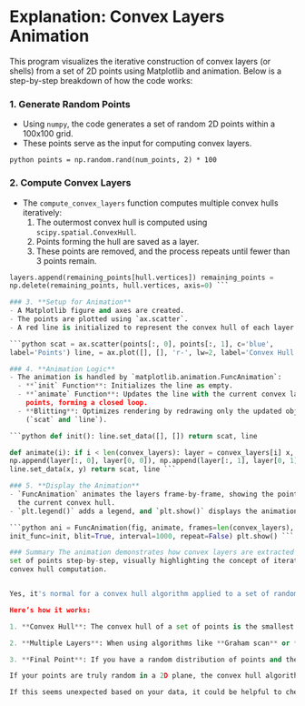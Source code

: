 # Explanation: Convex Layers Animation

This program visualizes the iterative construction of convex layers (or shells)
from a set of 2D points using Matplotlib and animation. Below is a step-by-step
breakdown of how the code works:


### 1. **Generate Random Points**
- Using `numpy`, the code generates a set of random 2D points within a 100x100
  grid.
- These points serve as the input for computing convex layers.

```python points = np.random.rand(num_points, 2) * 100 ```

### 2. **Compute Convex Layers**
- The `compute_convex_layers` function computes multiple convex hulls
  iteratively:
  1. The outermost convex hull is computed using `scipy.spatial.ConvexHull`.
  2. Points forming the hull are saved as a layer.
  3. These points are removed, and the process repeats until fewer than 3
  points remain.

```python while len(remaining_points) > 2: hull = ConvexHull(remaining_points)
layers.append(remaining_points[hull.vertices]) remaining_points =
np.delete(remaining_points, hull.vertices, axis=0) ```

### 3. **Setup for Animation**
- A Matplotlib figure and axes are created.
- The points are plotted using `ax.scatter`.
- A red line is initialized to represent the convex hull of each layer.

```python scat = ax.scatter(points[:, 0], points[:, 1], c='blue',
label='Points') line, = ax.plot([], [], 'r-', lw=2, label='Convex Hull') ```

### 4. **Animation Logic**
- The animation is handled by `matplotlib.animation.FuncAnimation`:
  - **`init` Function**: Initializes the line as empty.
  - **`animate` Function**: Updates the line with the current convex layer's
    points, forming a closed loop.
  - **Blitting**: Optimizes rendering by redrawing only the updated objects
    (`scat` and `line`).

```python def init(): line.set_data([], []) return scat, line

def animate(i): if i < len(convex_layers): layer = convex_layers[i] x, y =
np.append(layer[:, 0], layer[0, 0]), np.append(layer[:, 1], layer[0, 1])
line.set_data(x, y) return scat, line ```

### 5. **Display the Animation**
- `FuncAnimation` animates the layers frame-by-frame, showing the points and
  the current convex hull.
- `plt.legend()` adds a legend, and `plt.show()` displays the animation.

```python ani = FuncAnimation(fig, animate, frames=len(convex_layers),
init_func=init, blit=True, interval=1000, repeat=False) plt.show() ```

### Summary The animation demonstrates how convex layers are extracted from a
set of points step-by-step, visually highlighting the concept of iterative
convex hull computation.


Yes, it's normal for a convex hull algorithm applied to a set of random points to yield a single point in the last hull found, but it depends on the distribution of points.

Here’s how it works:

1. **Convex Hull**: The convex hull of a set of points is the smallest convex shape that contains all the points. It can be visualized as a rubber band stretched around the outermost points.

2. **Multiple Layers**: When using algorithms like **Graham scan** or **Quickhull**, the process may involve finding multiple convex layers. In each layer, you find the convex hull of the remaining points, and points inside the hull are removed for the next iteration.

3. **Final Point**: If you have a random distribution of points and the remaining points are all collinear (i.e., they lie on the same straight line), after a few iterations of finding convex hulls, you might be left with a single point. This is because, after the convex hull of the outermost points is found, the inner points may no longer form a hull but rather collapse into a single point.

If your points are truly random in a 2D plane, the convex hull algorithm will iteratively peel off the outer layers of points. Once you’ve removed all but one point, the final hull will consist of that single point.

If this seems unexpected based on your data, it could be helpful to check the distribution of your points—whether they form any structure that would cause this effect.
